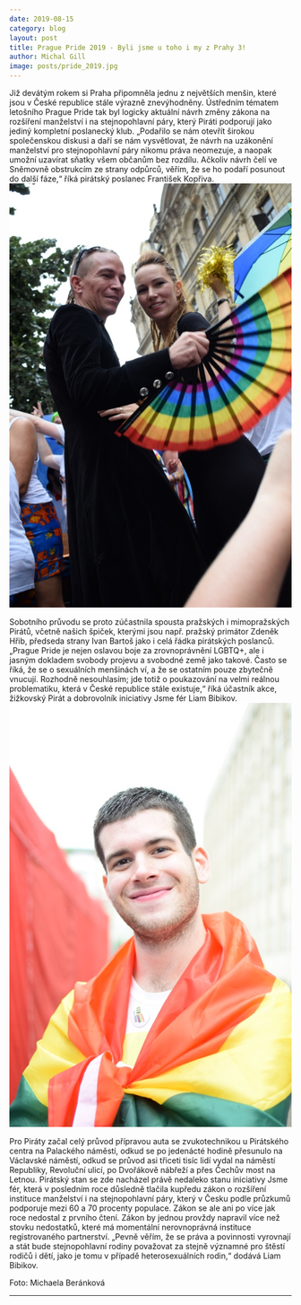 ```yaml
---
date: 2019-08-15
category: blog
layout: post
title: Prague Pride 2019 - Byli jsme u toho i my z Prahy 3!
author: Michal Gill
image: posts/pride_2019.jpg
---
```


Již devátým rokem si Praha připomněla jednu z největších menšin, které jsou v České republice stále výrazně znevýhodněny. Ústředním tématem letošního Prague Pride tak byl logicky aktuální návrh změny zákona na rozšíření manželství i na stejnopohlavní páry, který Piráti podporují jako jediný kompletní poslanecký klub. „Podařilo se nám otevřít širokou společenskou diskusi a daří se nám vysvětlovat, že návrh na uzákonění manželství pro stejnopohlavní páry nikomu práva neomezuje, a naopak umožní uzavírat sňatky všem občanům bez rozdílu. Ačkoliv návrh čelí ve Sněmovně obstrukcím ze strany odpůrců, věřím, že se ho podaří posunout do další fáze,“ říká pirátský poslanec František Kopřiva.
![Prague Pride 2019](/assets/img/posts/pride_ivan.jpg) 

Sobotního průvodu se proto zúčastnila spousta pražských i mimopražských Pirátů, včetně našich špiček, kterými jsou např. pražský primátor Zdeněk Hřib, předseda strany Ivan Bartoš jako i celá řádka pirátských poslanců. „Prague Pride je nejen oslavou boje za zrovnoprávnění LGBTQ+, ale i jasným dokladem svobody projevu a svobodné země jako takové. Často se říká, že se o sexuálních menšinách ví, a že se ostatním pouze zbytečně vnucují. Rozhodně nesouhlasím; jde totiž o poukazování na velmi reálnou problematiku, která v České republice stále existuje,“ říká účastník akce, žižkovský Pirát a dobrovolník iniciativy Jsme fér Liam Bibikov.
![Prague Pride 2019](/assets/img/posts/pride_liam.jpg) 

Pro Piráty začal celý průvod přípravou auta se zvukotechnikou u Pirátského centra na Palackého náměstí, odkud se po jedenácté hodině přesunulo na Václavské náměstí, odkud se průvod asi třiceti tisíc lidí vydal na náměstí Republiky, Revoluční ulicí, po Dvořákově nábřeží a přes Čechův most na Letnou. Pirátský stan se zde nacházel právě nedaleko stanu iniciativy Jsme fér, která v posledním roce důsledně tlačila kupředu zákon o rozšíření instituce manželství i na stejnopohlavní páry, který v Česku podle průzkumů podporuje mezi 60 a 70 procenty populace. Zákon se ale ani po více jak roce nedostal z prvního čtení. Zákon by jednou provždy napravil více než stovku nedostatků, které má momentální nerovnoprávná instituce registrovaného partnerství. „Pevně věřím, že se práva a povinnosti vyrovnají a stát bude stejnopohlavní rodiny považovat za stejně významné pro štěstí rodičů i dětí, jako je tomu v případě heterosexuálních rodin,“ dodává Liam Bibikov.
 
Foto: Michaela Beránková

- - -
